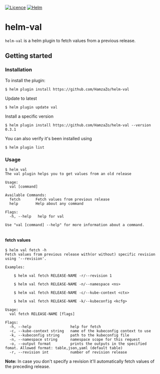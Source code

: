 [![Licence](https://img.shields.io/badge/licence-Apache%202.0-green)]()
[![Helm](https://img.shields.io/badge/release-0.3.1-brightgreen)]()

# helm-val

`helm-val` is a helm plugin to fetch values from a previous release.

## Getting started

### Installation

To install the plugin:
```shell
$ helm plugin install https://github.com/HamzaZo/helm-val
```
Update to latest
```shell
$ helm plugin update val
```
Install a specific version
```shell
$ helm plugin install https://github.com/HamzaZo/helm-val --version 0.3.1
```
You can also verify it's been installed using
```shell
$ helm plugin list
```

### Usage

```
$ helm val 
The val plugin helps you to get values from an old release

Usage:
  val [command]

Available Commands:
  fetch       Fetch values from previous release
  help        Help about any command

Flags:
  -h, --help   help for val

Use "val [command] --help" for more information about a command.


```

#### fetch values

```
$ helm val fetch -h
Fetch values from previous release with(or without) specific revision using '--revision'.

Examples:
        
    $ helm val fetch RELEASE-NAME -r/--revision 1

    $ helm val fetch RELEASE-NAME -n/--namespace <ns>
 
    $ helm val fetch RELEASE-NAME -c/--kube-context <ctx>
 
    $ helm val fetch RELEASE-NAME -k/--kubeconfig <kcfg>

Usage:
  val fetch RELEASE-NAME [flags]

Flags:
  -h, --help                  help for fetch
  -c, --kube-context string   name of the kubeconfig context to use
  -k, --kubeconfig string     path to the kubeconfig file
  -n, --namespace string      namespace scope for this request
  -o, --output format         prints the outputs in the specified fomat. Allowed format: table,json,yaml (default table)
  -r, --revision int          number of revision release

```
**Note:** In case you don't specify a revision it'll automatically fetch values of the preceding release.